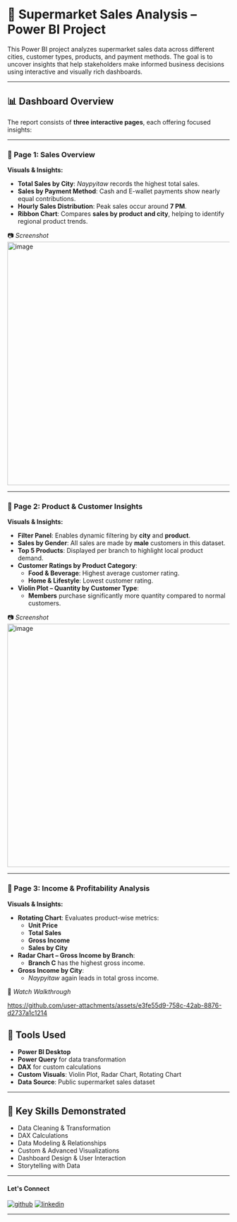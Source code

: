 # 🛒 Supermarket Sales Analysis – Power BI Project

This Power BI project analyzes supermarket sales data across different cities, customer types, products, and payment methods. The goal is to uncover insights that help stakeholders make informed business decisions using interactive and visually rich dashboards.

---

## 📊 Dashboard Overview

The report consists of **three interactive pages**, each offering focused insights:

---

### 🔹 Page 1: Sales Overview

**Visuals & Insights:**

- **Total Sales by City**: *Naypyitaw* records the highest total sales.
- **Sales by Payment Method**: Cash and E-wallet payments show nearly equal contributions.
- **Hourly Sales Distribution**: Peak sales occur around **7 PM**.
- **Ribbon Chart**: Compares **sales by product and city**, helping to identify regional product trends.

📷 _Screenshot_  
<img width="1000" height="550" alt="image" src="https://github.com/user-attachments/assets/35cbe8d2-60d0-4137-afa4-fde875945e6b" />





---

### 🔹 Page 2: Product & Customer Insights

**Visuals & Insights:**

- **Filter Panel**: Enables dynamic filtering by **city** and **product**.
- **Sales by Gender**: All sales are made by **male** customers in this dataset.
- **Top 5 Products**: Displayed per branch to highlight local product demand.
- **Customer Ratings by Product Category**:
  - **Food & Beverage**: Highest average customer rating.
  - **Home & Lifestyle**: Lowest customer rating.
- **Violin Plot – Quantity by Customer Type**:
  - **Members** purchase significantly more quantity compared to normal customers.

📷 _Screenshot_  
<img width="1000" height="550" alt="image" src="https://github.com/user-attachments/assets/c388537c-fc6c-4bb8-bb5f-0f05334dcf9c" />


---

### 🔹 Page 3: Income & Profitability Analysis

**Visuals & Insights:**

- **Rotating Chart**: Evaluates product-wise metrics:
  - **Unit Price**
  - **Total Sales**
  - **Gross Income**
  - **Sales by City**
- **Radar Chart – Gross Income by Branch**:
  - **Branch C** has the highest gross income.
- **Gross Income by City**:
  - *Naypyitaw* again leads in total gross income.

🎥 _Watch Walkthrough_ 



https://github.com/user-attachments/assets/e3fe55d9-758c-42ab-8876-d2737a1c1214








## 🧰 Tools Used

- **Power BI Desktop**
- **Power Query** for data transformation
- **DAX** for custom calculations
- **Custom Visuals**: Violin Plot, Radar Chart, Rotating Chart
- **Data Source**: Public supermarket sales dataset

---

## 🧠 Key Skills Demonstrated

- Data Cleaning & Transformation  
- DAX Calculations  
- Data Modeling & Relationships  
- Custom & Advanced Visualizations  
- Dashboard Design & User Interaction  
- Storytelling with Data

---

#### Let's Connect
[![github](https://img.shields.io/badge/github-181717?style=for-the-badge&logo=github&logoColor=white)](https://github.com/ahammedjaleel)
[![linkedin](https://img.shields.io/badge/linkedin-0A66C2?style=for-the-badge&logo=linkedin&logoColor=white)](https://www.linkedin.com/in/ahammed-jaleel-33772b5b/)


---

